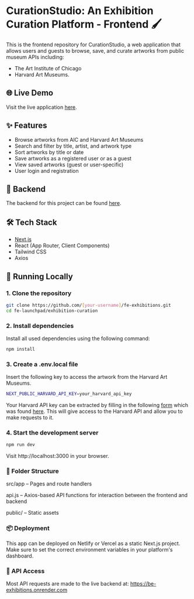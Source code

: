 # CurationStudio: An Exhibition Curation Platform - Frontend 🖌️

This is the frontend repository for CurationStudio, a web application that allows users and guests to browse, save, and curate artworks from public museum APIs including:
- The Art Institute of Chicago 
- Harvard Art Museums.

## 🌐 Live Demo
Visit the live application [here]().


## ✨ Features

- Browse artworks from AIC and Harvard Art Museums
- Search and filter by title, artist, and artwork type
- Sort artworks by title or date
- Save artworks as a registered user or as a guest
- View saved artworks (guest or user-specific)
- User login and registration

## 🔗 Backend
The backend for this project can be found [here](https://github.com/your-username/be-exhibitions).

## 🛠️ Tech Stack

- [Next.js](https://nextjs.org/)
- React (App Router, Client Components)
- Tailwind CSS
- Axios

## 🚀 Running Locally

### 1. Clone the repository
```bash
git clone https://github.com/[your-username]/fe-exhibitions.git
cd fe-launchpad/exhibition-curation
```

### 2. Install dependencies
Install all used dependencies using the following command:
```bash
npm install
```

### 3. Create a .env.local file
Insert the following key to access the artwork from the Harvard Art Museums. 
```bash
NEXT_PUBLIC_HARVARD_API_KEY=your_harvard_api_key
```
Your Harvard API key can be extracted by filling in the following [form](https://docs.google.com/forms/d/e/1FAIpQLSfkmEBqH76HLMMiCC-GPPnhcvHC9aJS86E32dOd0Z8MpY2rvQ/viewform) which was found [here](https://harvardartmuseums.org/collections/api). This will give access to the Harvard API and allow you to make requests to it.

### 4. Start the development server
```bash
npm run dev
```
Visit http://localhost:3000 in your browser.



### 📁 Folder Structure

src/app – Pages and route handlers

api.js – Axios-based API functions for interaction between the frontend and backend

public/ – Static assets

### 📦 Deployment
This app can be deployed on Netlify or Vercel as a static Next.js project. Make sure to set the correct environment variables in your platform's dashboard.

### 🔗 API Access
Most API requests are made to the live backend at:
https://be-exhibitions.onrender.com